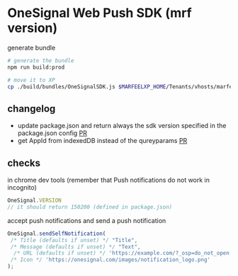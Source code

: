 # OneSignal Web Push SDK (mrf version)

generate bundle
```sh
# generate the bundle
npm run build:prod

# move it to XP
cp ./build/bundles/OneSignalSDK.js $MARFEELXP_HOME/Tenants/vhosts/marfeel/resources/pushNotifications/OneSignalSDK.js
```

## changelog
* update package.json and return always the sdk version specified in the package.json config [PR](https://github.com/Marfeel/OneSignal-Website-SDK/pull/1)
* get AppId from indexedDB instead of the qureyparams [PR](https://github.com/Marfeel/OneSignal-Website-SDK/pull/3)

## checks
in chrome dev tools (remember that Push notifications do not work in incognito)

```js
OneSignal.VERSION
// it should return 150200 (defined in package.json)
```

accept push notifications and send a push notification
```js
OneSignal.sendSelfNotification(
 /* Title (defaults if unset) */ "Title",
 /* Message (defaults if unset) */ "Text",
  /* URL (defaults if unset) */ 'https://example.com/?_osp=do_not_open',
 /* Icon */ 'https://onesignal.com/images/notification_logo.png'
);
```
